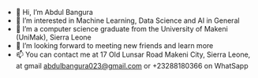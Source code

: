 - 👋 Hi, I’m Abdul Bangura
- 👀 I’m interested in Machine Learning, Data Science and AI in General
- 🌱 I’m a computer science graduate from the University of Makeni (UniMak), Sierra Leone
- 💞️ I’m looking forward to meeting new friends and learn more
- 📫 You can contact me at 17 Old Lunsar Road Makeni City, Sierra Leone, at gmail abdulbangura023@gmail.com or +23288180366 on WhatSapp

<!---
BanguraAbdul/BanguraAbdul is a ✨ special ✨ repository because its `README.md` (this file) appears on your GitHub profile.
You can click the Preview link to take a look at your changes.
--->
